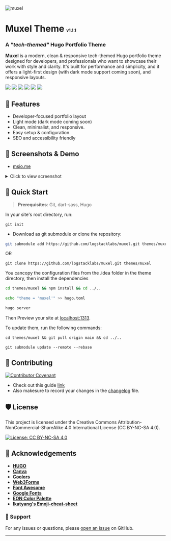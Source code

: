 <img align="center" src="https://socialify.git.ci/logstacklabs/muxel/image?description=1&font=JetBrains+Mono&forks=1&issues=1&language=1&name=1&owner=1&pattern=Plus&pulls=1&stargazers=1&theme=Auto" alt="muxel" width="640" height="320" />

<h1>Muxel Theme <span style="font-size: small">v1.1.1</span></h1>

### A **_"tech-themed"_** Hugo Portfolio Theme

**Muxel** is a modern, clean & responsive tech-themed Hugo portfolio theme designed for developers, and professionals who want to showcase their work with style and clarity.
It's built for performance and simplicity, and it offers a light-first design (with dark mode support coming soon), and responsive layouts.

![](https://img.shields.io/badge/HUGO-white?logo=hugo) ![](https://img.shields.io/badge/HTML5-white?logo=html5) ![](https://img.shields.io/badge/CSS3-blue?logo=css3) ![](https://img.shields.io/badge/SCSS-white?logo=sass) ![](https://img.shields.io/badge/JS-black?logo=javascript) ![](https://img.shields.io/badge/MD-black?logo=markdown)


## 🚀 Features

- Developer-focused portfolio layout
- Light mode (dark mode coming soon)
- Clean, minimalist, and responsive.
- Easy setup & configuration.
- SEO and accessibility friendly

## 📸 Screenshots & Demo
- [msio.me](https://msio.me)
<details>
<summary>Click to view screenshot</summary>
<img src="./screenshots/screenshot.png" alt="screenshot">
</details>


## 🔧 Quick Start

> **Prerequisites**: Git, dart-sass, Hugo

In your site's root directory, run:
```shell
git init
```

- Download as git submodule or clone the repository:
```bash
git submodule add https://github.com/logstacklabs/muxel.git themes/muxel
```
OR
```shell
git clone https://github.com/logstacklabs/muxel.git themes/muxel
```
You cancopy the configuration files from the .idea folder in the theme directory, then install the dependencies
```bash
cd themes/muxel && npm install && cd ../..
```
```bash
echo "theme = 'muxel'" >> hugo.toml
```
```bash
hugo server
```

Then Preview your site at [localhost:1313](http://localhost:1313).

To update them, run the following commands:
```shell
cd themes/muxel && git pull origin main && cd ../..
```
```shell
git submodule update --remote --rebase
```

## 🍰 Contributing
[![Contributor Covenant](https://img.shields.io/badge/Contributor%20Covenant-2.1-4baaaa.svg)](CODE_OF_CONDUCT.md)
- Check out this guide [link](https://daily.dev/blog/how-to-contribute-to-open-source-github-repositories)
- Also makesure to record your changes in the [changelog](CHANGELOG.md) file.


## 🛡️ License

This project is licensed under the Creative Commons Attribution-NonCommercial-ShareAlike 4.0 International License (CC BY-NC-SA 4.0).

[![License: CC BY-NC-SA 4.0](https://img.shields.io/badge/License-CC_BY--NC--SA_4.0-lightgrey.svg)](https://creativecommons.org/licenses/by-nc-sa/4.0/)

## 🙏 Acknowledgements
- **[HUGO](https://gohugo.io)**
- **[Canva](https://canva.com)**
- **[Coolors](https://coolors.co/)**
- **[Web3Forms](https://web3forms.com)**
- **[Font Awesome](https://fontawesome.com/)**
- **[Google Fonts](https://fonts.google.com)**
- **[EON Color Palette](https://logstacklabs.github.io/eon-swatches/)**
- **[Ikatyang's Emoji-cheat-sheet](https://github.com/ikatyang/emoji-cheat-sheet/blob/master/README.md#place-map)**

### 💝 Support

For any issues or questions, please [open an issue](https://github.com/logstacklabs/muxel/issues) on GitHub.

---

<!--h4>🧐**Designed with ❤️ by [LSL](https://logstack.dev)**</h4-->
